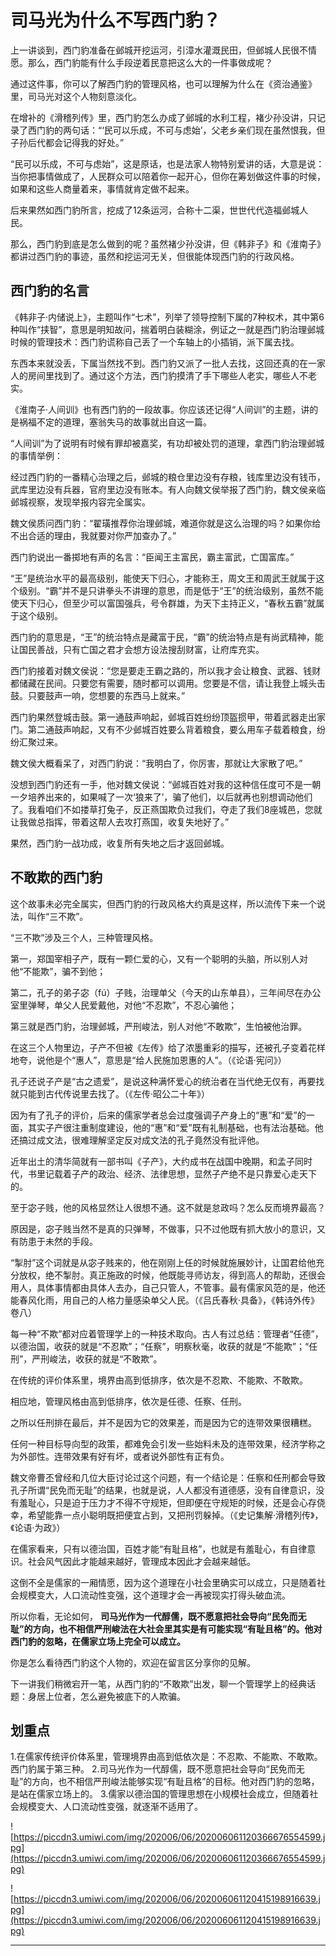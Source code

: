 # 司马光为什么不写西门豹？

上一讲谈到，西门豹准备在邺城开挖运河，引漳水灌溉民田，但邺城人民很不情愿。那么，西门豹能有什么手段逆着民意把这么大的一件事做成呢？

通过这件事，你可以了解西门豹的管理风格，也可以理解为什么在《资治通鉴》里，司马光对这个人物刻意淡化。

在增补的《滑稽列传》里，西门豹怎么办成了邺城的水利工程，褚少孙没讲，只记录了西门豹的两句话：“‘民可以乐成，不可与虑始’，父老乡亲们现在虽然恨我，但子孙后代都会记得我的好处。”

“民可以乐成，不可与虑始”，这是原话，也是法家人物特别爱讲的话，大意是说：当你把事情做成了，人民群众可以陪着你一起开心，但你在筹划做这件事的时候，如果和这些人商量着来，事情就肯定做不起来。

后来果然如西门豹所言，挖成了12条运河，合称十二渠，世世代代造福邺城人民。

那么，西门豹到底是怎么做到的呢？虽然褚少孙没讲，但《韩非子》和《淮南子》都讲过西门豹的事迹，虽然和挖运河无关，但很能体现西门豹的行政风格。

## 西门豹的名言

《韩非子·内储说上》，主题叫作“七术”，列举了领导控制下属的7种权术，其中第6种叫作“挟智”，意思是明知故问，揣着明白装糊涂，例证之一就是西门豹治理邺城时候的管理技术：西门豹谎称自己丢了一个车轴上的小插销，派下属去找。

东西本来就没丢，下属当然找不到。西门豹又派了一批人去找，这回还真的在一家人的房间里找到了。通过这个方法，西门豹摸清了手下哪些人老实，哪些人不老实。

《淮南子·人间训》也有西门豹的一段故事。你应该还记得“人间训”的主题，讲的是祸福不定的道理，塞翁失马的故事就出自这一篇。

“人间训”为了说明有时候有罪却被嘉奖，有功却被处罚的道理，拿西门豹治理邺城的事情举例：

经过西门豹的一番精心治理之后，邺城的粮仓里边没有存粮，钱库里边没有钱币，武库里边没有兵器，官府里边没有账本。有人向魏文侯举报了西门豹，魏文侯亲临邺城视察，发现举报内容完全属实。

魏文侯质问西门豹：“翟璜推荐你治理邺城，难道你就是这么治理的吗？如果你给不出合适的理由，我就要对你严加查办了。”

西门豹说出一番掷地有声的名言：“臣闻王主富民，霸主富武，亡国富库。”

“王”是统治水平的最高级别，能使天下归心，才能称王，周文王和周武王就属于这个级别。“霸”并不是只讲拳头不讲理的意思，而是低于“王”的统治级别，虽然不能使天下归心，但至少可以富国强兵，号令群雄，为天下主持正义，“春秋五霸”就属于这个级别。

西门豹的意思是，“王”的统治特点是藏富于民，“霸”的统治特点是有尚武精神，能让国民善战，只有亡国之君才会想方设法搜刮财富，让府库充实。

西门豹接着对魏文侯说：“您是要走王霸之路的，所以我才会让粮食、武器、钱财都储藏在民间。只要您有需要，随时都可以调用。您要是不信，请让我登上城头击鼓。只要鼓声一响，您想要的东西马上就来。”

西门豹果然登城击鼓。第一通鼓声响起，邺城百姓纷纷顶盔掼甲，带着武器走出家门。第二通鼓声响起，又有不少邺城百姓要么背着粮食，要么用车子载着粮食，纷纷汇聚过来。

魏文侯大概看呆了，对西门豹说：“我明白了，你厉害，那就让大家散了吧。”

没想到西门豹还有一手，他对魏文侯说：“邺城百姓对我的这种信任度可不是一朝一夕培养出来的，如果喊了一次‘狼来了’，骗了他们，以后就再也别想调动他们了。我看咱们不如搂草打兔子，反正燕国欺负过我们，夺走了我们8座城邑，您就让我做总指挥，带着这帮人去攻打燕国，收复失地好了。”

果然，西门豹一战功成，收复所有失地之后才返回邺城。

## 不敢欺的西门豹

这个故事未必完全属实，但西门豹的行政风格大约真是这样，所以流传下来一个说法，叫作“三不欺”。

“三不欺”涉及三个人，三种管理风格。

第一，郑国宰相子产，既有一颗仁爱的心，又有一个聪明的头脑，所以别人对他“不能欺”，骗不到他；

第二，孔子的弟子宓（fú）子贱，治理单父（今天的山东单县），三年间尽在办公室里弹琴，单父人民爱戴他，对他“不忍欺”，不忍心骗他；

第三就是西门豹，治理邺城，严刑峻法，别人对他“不敢欺”，生怕被他治罪。

在这三个人物里边，子产不但被《左传》给了浓墨重彩的描写，还被孔子变着花样地夸，说他是个“惠人”，意思是“给人民施加恩惠的人”。（《论语·宪问》）

孔子还说子产是“古之遗爱”，是说这种满怀爱心的统治者在当代绝无仅有，再要找就只能到古代传说里去找了。（《左传·昭公二十年》）

因为有了孔子的评价，后来的儒家学者总会过度强调子产身上的“惠”和“爱”的一面，其实子产很注重制度建设，他的“惠”和“爱”既有礼制基础，也有法治基础。他还搞过成文法，很难理解坚定反对成文法的孔子竟然没有批评他。

近年出土的清华简就有一部书叫《子产》，大约成书在战国中晚期，和孟子同时代，书里记载着子产的政治、经济、法律思想，显然子产绝不是只靠爱心走天下的。

至于宓子贱，他的风格显然让人很想不通。这不就是怠政吗？怎么反而境界最高？

原因是，宓子贱当然不是真的只弹琴，不做事，只不过他既有抓大放小的意识，又有防患于未然的手段。

“掣肘”这个词就是从宓子贱来的，他在刚刚上任的时候就施展妙计，让国君给他充分放权，绝不掣肘。真正施政的时候，他既能寻师访友，得到高人的帮助，还很会用人，具体事情都由具体人去办，自己只管人，不管事。最有儒家风范的是，他还能春风化雨，用自己的人格力量感染单父人民。（《吕氏春秋·具备》，《韩诗外传》卷八）

每一种“不欺”都对应着管理学上的一种技术取向。古人有过总结：管理者“任德”，以德治国，收获的就是“不忍欺”；“任察”，明察秋毫，收获的就是“不能欺”；“任刑”，严刑峻法，收获的就是“不敢欺”。

在传统的评价体系里，境界由高到低排序，依次是不忍欺、不能欺、不敢欺。

相应地，管理风格由高到低排序，依次是任德、任察、任刑。

之所以任刑排在最后，并不是因为它的效果差，而是因为它的连带效果很糟糕。

任何一种目标导向型的政策，都难免会引发一些始料未及的连带效果，经济学称之为外部性。连带效果有好有坏，或者说外部性有正有负。

魏文帝曹丕曾经和几位大臣讨论过这个问题，有一个结论是：任察和任刑都会导致孔子所谓“民免而无耻”的结果，也就是说，人人都没有道德感，没有自律意识，没有羞耻心，只是迫于压力才不得不守规矩，但即便在守规矩的时候，还是会心存侥幸，希望能靠一点小聪明既把便宜占到，又把刑罚躲掉。（《史记集解·滑稽列传》，《论语·为政》）

在儒家看来，只有以德治国，百姓才能“有耻且格”，也就是有羞耻心，有自律意识。社会风气因此才能越来越好，管理成本因此才会越来越低。

这倒不全是儒家的一厢情愿，因为这个道理在小社会里确实可以成立，只是随着社会规模变大，人口流动性变强，这个道理才会一再被现实打得头破血流。

所以你看，无论如何， **司马光作为一代醇儒，既不愿意把社会导向“民免而无耻”的方向，也不相信严刑峻法在大社会里其实是有可能实现“有耻且格”的。他对西门豹的忽略，在儒家立场上完全可以成立。**

你是怎么看待西门豹这个人物的，欢迎在留言区分享你的见解。

下一讲我们稍微宕开一笔，从西门豹的“不敢欺”出发，聊一个管理学上的经典话题：身居上位者，怎么避免被底下的人欺骗。

## 划重点

1.在儒家传统评价体系里，管理境界由高到低依次是：不忍欺、不能欺、不敢欺。西门豹属于第三种。
2.司马光作为一代醇儒，既不愿意把社会导向“民免而无耻”的方向，也不相信严刑峻法能够实现“有耻且格”的目标。他对西门豹的忽略，是站在儒家立场上的。
3.儒家以德治国的管理思想在小规模社会成立，但随着社会规模变大、人口流动性变强，就逐渐不适用了。


![https://piccdn3.umiwi.com/img/202006/06/202006061120366676554599.jpg](https://piccdn3.umiwi.com/img/202006/06/202006061120366676554599.jpg)

![https://piccdn3.umiwi.com/img/202006/06/202006061120415198916639.jpg](https://piccdn3.umiwi.com/img/202006/06/202006061120415198916639.jpg)

---
